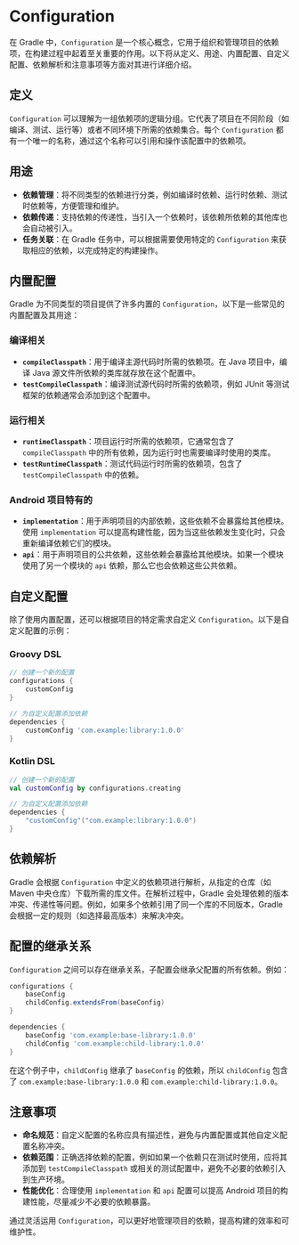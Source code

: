 # Configuration

在 Gradle 中，`Configuration` 是一个核心概念，它用于组织和管理项目的依赖项，在构建过程中起着至关重要的作用。以下将从定义、用途、内置配置、自定义配置、依赖解析和注意事项等方面对其进行详细介绍。

## 定义

`Configuration` 可以理解为一组依赖项的逻辑分组。它代表了项目在不同阶段（如编译、测试、运行等）或者不同环境下所需的依赖集合。每个 `Configuration` 都有一个唯一的名称，通过这个名称可以引用和操作该配置中的依赖项。

## 用途

- **依赖管理**：将不同类型的依赖进行分类，例如编译时依赖、运行时依赖、测试时依赖等，方便管理和维护。
- **依赖传递**：支持依赖的传递性，当引入一个依赖时，该依赖所依赖的其他库也会自动被引入。
- **任务关联**：在 Gradle 任务中，可以根据需要使用特定的 `Configuration` 来获取相应的依赖，以完成特定的构建操作。

## 内置配置

Gradle 为不同类型的项目提供了许多内置的 `Configuration`，以下是一些常见的内置配置及其用途：

### 编译相关

- **`compileClasspath`**：用于编译主源代码时所需的依赖项。在 Java 项目中，编译 Java 源文件所依赖的类库就存放在这个配置中。
- **`testCompileClasspath`**：编译测试源代码时所需的依赖项，例如 JUnit 等测试框架的依赖通常会添加到这个配置中。

### 运行相关

- **`runtimeClasspath`**：项目运行时所需的依赖项，它通常包含了 `compileClasspath` 中的所有依赖，因为运行时也需要编译时使用的类库。
- **`testRuntimeClasspath`**：测试代码运行时所需的依赖项，包含了 `testCompileClasspath` 中的依赖。

### Android 项目特有的

- **`implementation`**：用于声明项目的内部依赖，这些依赖不会暴露给其他模块。使用 `implementation` 可以提高构建性能，因为当这些依赖发生变化时，只会重新编译依赖它们的模块。
- **`api`**：用于声明项目的公共依赖，这些依赖会暴露给其他模块。如果一个模块使用了另一个模块的 `api` 依赖，那么它也会依赖这些公共依赖。

## 自定义配置

除了使用内置配置，还可以根据项目的特定需求自定义 `Configuration`。以下是自定义配置的示例：

### Groovy DSL

```groovy
// 创建一个新的配置
configurations {
    customConfig
}

// 为自定义配置添加依赖
dependencies {
    customConfig 'com.example:library:1.0.0'
}
```

### Kotlin DSL

```kotlin
// 创建一个新的配置
val customConfig by configurations.creating

// 为自定义配置添加依赖
dependencies {
    "customConfig"("com.example:library:1.0.0")
}
```

## 依赖解析

Gradle 会根据 `Configuration` 中定义的依赖项进行解析，从指定的仓库（如 Maven 中央仓库）下载所需的库文件。在解析过程中，Gradle 会处理依赖的版本冲突、传递性等问题。例如，如果多个依赖引用了同一个库的不同版本，Gradle 会根据一定的规则（如选择最高版本）来解决冲突。

## 配置的继承关系

`Configuration` 之间可以存在继承关系，子配置会继承父配置的所有依赖。例如：

```groovy
configurations {
    baseConfig
    childConfig.extendsFrom(baseConfig)
}

dependencies {
    baseConfig 'com.example:base-library:1.0.0'
    childConfig 'com.example:child-library:1.0.0'
}
```

在这个例子中，`childConfig` 继承了 `baseConfig` 的依赖，所以 `childConfig` 包含了 `com.example:base-library:1.0.0` 和 `com.example:child-library:1.0.0`。

## 注意事项

- **命名规范**：自定义配置的名称应具有描述性，避免与内置配置或其他自定义配置名称冲突。
- **依赖范围**：正确选择依赖的配置，例如如果一个依赖只在测试时使用，应将其添加到 `testCompileClasspath` 或相关的测试配置中，避免不必要的依赖引入到生产环境。
- **性能优化**：合理使用 `implementation` 和 `api` 配置可以提高 Android 项目的构建性能，尽量减少不必要的依赖暴露。

通过灵活运用 `Configuration`，可以更好地管理项目的依赖，提高构建的效率和可维护性。
